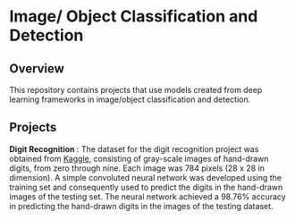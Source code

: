 # Image/ Object Classification and Detection

## Overview
This repository contains projects that use models created from deep learning frameworks in image/object classification and detection.

## Projects
**Digit Recognition** : The dataset for the digit recognition project was obtained from [Kaggle](https://www.kaggle.com/competitions/digit-recognizer/data), consisting of gray-scale images of hand-drawn digits, from zero through nine. Each image was 784 pixels (28 x 28 in dimension). A simple convoluted neural network was developed using the training set and consequently used to predict the digits in the hand-drawn images of the testing set. The neural network achieved a 98.76% accuracy in predicting the hand-drawn digits in the images of the testing dataset.